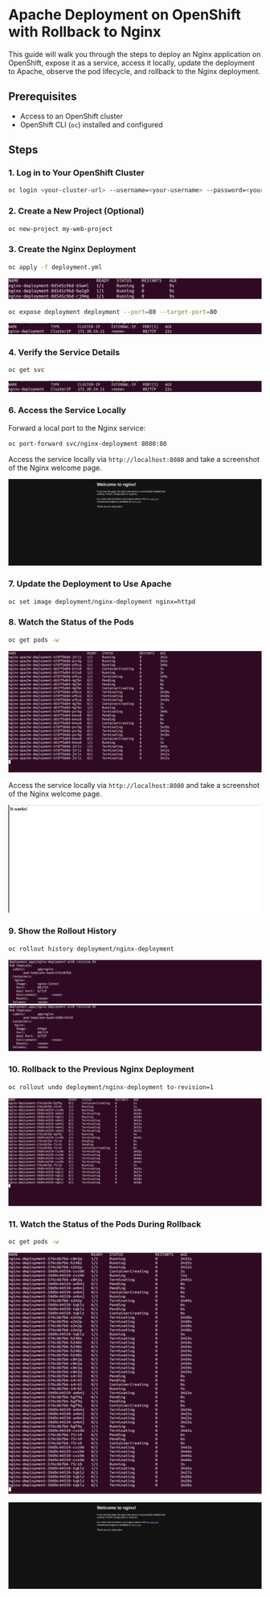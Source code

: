 # Apache Deployment on OpenShift with Rollback to Nginx

This guide will walk you through the steps to deploy an Nginx application on OpenShift, expose it as a service, access it locally, update the deployment to Apache, observe the pod lifecycle, and rollback to the Nginx deployment.

## Prerequisites

- Access to an OpenShift cluster
- OpenShift CLI (`oc`) installed and configured

## Steps

### 1. Log in to Your OpenShift Cluster

```sh
oc login <your-cluster-url> --username=<your-username> --password=<your-password>
```
### 2. Create a New Project (Optional)

```sh
oc new-project my-web-project
```
### 3. Create the Nginx Deployment

```sh
oc apply -f deployment.yml
```
![alt text](screenshots/deployment.png)

```sh
oc expose deployment deployment --port=80 --target-port=80
```

![alt text](screenshots/svc-route.png)

### 4. Verify the Service Details

```sh
oc get svc
```
![alt text](screenshots/svc-route.png)

### 6. Access the Service Locally

Forward a local port to the Nginx service:

```sh
oc port-forward svc/nginx-deployment 8080:80
```

Access the service locally via `http://localhost:8080` and take a screenshot of the Nginx welcome page.

![alt text](screenshots/nginx.png)

### 7. Update the Deployment to Use Apache

```sh
oc set image deployment/nginx-deployment nginx=httpd
```

### 8. Watch the Status of the Pods

```sh
oc get pods -w
```

![Take a screenshot of the pod status showing the transition from Nginx to Apache.](screenshots/change.png)

Access the service locally via `http://localhost:8080` and take a screenshot of the Nginx welcome page.

![alt text](screenshots/apache.png)

### 9. Show the Rollout History

```sh
oc rollout history deployment/nginx-deployment
```

![alt text](screenshots/rollout1.png)
![alt text](screenshots/rollout2.png)

### 10. Rollback to the Previous Nginx Deployment

```sh
oc rollout undo deployment/nginx-deployment to-revision=1
```

![alt text](screenshots/rollback.png)

### 11. Watch the Status of the Pods During Rollback

```sh
oc get pods -w
```
![alt text](screenshots/full-pod-change.png)

![alt text](screenshots/nginx.png)

